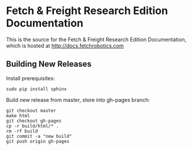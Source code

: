 Fetch & Freight Research Edition Documentation
==============================================

This is the source for the Fetch & Freight Research Edition Documentation,
which is  hosted at http://docs.fetchrobotics.com

Building New Releases
---------------------

Install prerequisites:

```
sudo pip install sphinx
```

Build new release from master, store into gh-pages branch:

```
git checkout master
make html
git checkout gh-pages
cp -r build/html/* .
rm -rf build
git commit -a "new build"
git push origin gh-pages
```

